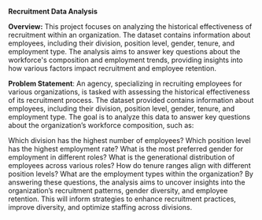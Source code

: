 **Recruitment Data Analysis**

**Overview:**
This project focuses on analyzing the historical effectiveness of recruitment within an organization. The dataset contains information about employees, including their division, position level, gender, tenure, and employment type. The analysis aims to answer key questions about the workforce's composition and employment trends, providing insights into how various factors impact recruitment and employee retention.

**Problem Statement**:
An agency, specializing in recruiting employees for various organizations, is tasked with assessing the historical effectiveness of its recruitment process. The dataset provided contains information about employees, including their division, position level, gender, tenure, and employment type. The goal is to analyze this data to answer key questions about the organization’s workforce composition, such as:

Which division has the highest number of employees?
Which position level has the highest employment rate?
What is the most preferred gender for employment in different roles?
What is the generational distribution of employees across various roles?
How do tenure ranges align with different position levels?
What are the employment types within the organization?
By answering these questions, the analysis aims to uncover insights into the organization’s recruitment patterns, gender diversity, and employee retention. This will inform strategies to enhance recruitment practices, improve diversity, and optimize staffing across divisions.

